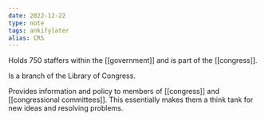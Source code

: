 ```yaml
---
date: 2022-12-22
type: note
tags: ankifylater
alias: CRS
---
```


Holds 750 staffers within the [[government]] and is part of the [[congress]].

Is a branch of the Library of Congress.

Provides information and policy to members of [[congress]] and [[congressional committees]]. This essentially makes them a think tank for new ideas and resolving problems.
